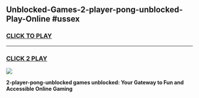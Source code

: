
## Unblocked-Games-2-player-pong-unblocked-Play-Online #ussex
<h3>
<a href="https://news.freeplayer.one?title=2-player-pong-unblocked&ref=3">CLICK TO PLAY</a></h3>
<hr>

<h3>
<a href="https://news.freeplayer.one?title=2-player-pong-unblocked&ref=3">CLICK 2 PLAY</a>
  
</h3>

<a href="https://news.freeplayer.one?title=2-player-pong-unblocked&ref=3"><img src="https://clearcache.store/games.png"></a>


**2-player-pong-unblocked games unblocked: Your Gateway to Fun and Accessible Online Gaming**
